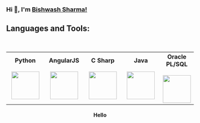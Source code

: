 ### Hi 👋,  I'm [Bishwash Sharma!](https://sharmabishwash.com.np/)

<p align="center">
<!-- <a href = "https://www.linkedin.com/in"><img src="https://github.com/mebinaya/mebinaya/blob/main/Icons/icons8-linkedin-48.png"/></a> -->
<a href = "https://twitter.com/bishwashsharmaa"></a>
<a href = "https://X.com/bishwashsharmaa"></a>
<a href = "https://www.instagram.com"></a>
<a href = "https://www.youtube.com"></a>
</p>

<!-- - 👀 Data Science -->

<!--[Download Resume](https://sharmabishwash.com.np/) -->

<!--![Bishwash's github stats](https://github-readme-stats.vercel.app/api?username=itsbishwas&count_private=true&show_icons=true&theme=radical)<a href="https://github.com/itsbishwas">[![Top Langs](https://github-readme-stats.vercel.app/api/top-langs/?username=itsbishwas&layout=compact&theme=dark)](https://github.com/itsbishwash)</a>

<a href="https://github.com/itsbishwas/github-readme-activity-graph"><img alt="Bishwash's Activity Graph" src="https://activity-graph.herokuapp.com/graph?username=itsbishwas&bg_color=0D1117&color=5BCDEC&line=5BCDEC&point=FFFFFF&hide_border=true" /></a> 
-->

## Languages and Tools:
<br/>
<center>
<table>
<tbody align="center">
   
<td align="center" width="25%">
<span><b><center>Python</center></b></span><br/> 
<img height=75px src="https://img.icons8.com/color/2x/python.png"> 
</td>

<td align="center" width="25%">
<span><b><center>AngularJS</center></b></span><br/> 
<img height=75px src="https://material.angularjs.org/latest/img/logo.svg"> 
</td>

<td align="center" width="25%">
<span><b><center>C Sharp</center></b></span><br/> 
<img height=75px src="https://seeklogo.com/images/C/c-sharp-c-logo-02F17714BA-seeklogo.com.png"> 
</td>
     
     
  <td align="center" width="25%">
<span><b><center>Java</center></b></span><br/> 
<img height=75px src="https://seeklogo.com/images/J/java-logo-7833D1D21A-seeklogo.com.png"> 
</td>
     
 <td align="center" width="25%">
<span><b><center>Oracle PL/SQL</center></b></span><br/> 
<img height=75px src="https://www.oracle.com/a/ocom/img/pl-sql.svg"> 
</td>
         

</tbody>
</table>

<!-- <img src="https://visitor-badge.glitch.me/badge?page_id=itsbishwas.itsbishwas" alt="Visitors Counter"> -->
    
#### <p align="center"> Hello </p>

<!--     https://dev.to/mishmanners/how-to-enable-github-actions-on-your-profile-readme-for-a-contribution-graph-4l66 -->
<!--
<p align="center">
  <img src="https://github.com/itsbishwas/itsbishwas/raw/output/github-contribution-grid-snake.svg" alt="snake"></center>
</p>
-->
